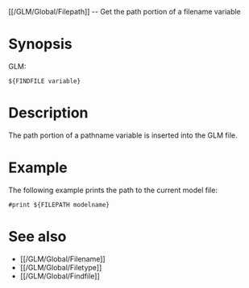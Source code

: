 [[/GLM/Global/Filepath]] -- Get the path portion of a filename variable

# Synopsis

GLM:

~~~
${FINDFILE variable}
~~~

# Description

The path portion of a pathname variable is inserted into the GLM file.

# Example

The following example prints the path to the current model file:

~~~
#print ${FILEPATH modelname}
~~~

# See also

* [[/GLM/Global/Filename]]
* [[/GLM/Global/Filetype]]
* [[/GLM/Global/Findfile]]

